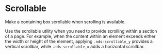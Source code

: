 # Scrollable

Make a containing box scrollable when scrolling is available.

Use the scrollable utility when you need to provide scrolling within a section of a page. For example, when the content within an element exceeds either the width or height of the element, applying `.nds-scrollable_y` provides a vertical scrollbar, while `.nds-scrollable_x` adds a horizontal scrollbar.
